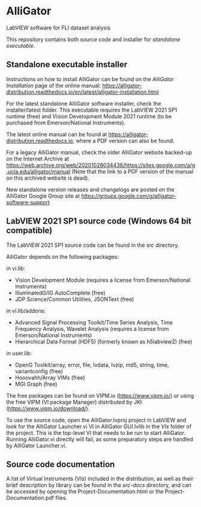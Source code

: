 # AlliGator
LabVIEW software for FLI dataset analysis

This repository contains both *source code* and installer for *standalone executable*.

## Standalone executable installer

Instructions on how to install AlliGator can be found on the *AlliGator Installation* 
page of the online manual: https://alligator-distribution.readthedocs.io/en/latest/alligator-installation.html

For the latest standalone AlliGator software installer, check the 
installer/latest folder. This executable requires the LabVIEW 2021 SP1 runtime 
(free) and Vision Development Module 2021 runtime (to be purchased from Emerson/National 
Instruments).

The latest online manual can be found at https://alligator-distribution.readthedocs.io, 
where a PDF version can also be found.

For a legacy AlliGator manual, check the older AlliGator website backed-up on 
the Internet Archive at https://web.archive.org/web/20201028034436/https://sites.google.com/a/g.ucla.edu/alligator/manual
(Note that the link to a PDF version of the manual on this archived website is dead). 

New standalone version releases and changelogs are posted on the AlliGator 
Google Group site at https://groups.google.com/g/alligator-software-support

## LabVIEW 2021 SP1 source code (Windows 64 bit compatible)

The LabVIEW 2021 SP1 source code can be found in the *src* directory.

AlliGator depends on the following packages:

in vi.lib: 
- Vision Development Module (requires a license from Emerson/National Instruments)
- IlluminatedG/IG AutoComplete (free)
- JDP Science/Common Utilities, JSONText (free)

in vi.lib/addons:
- Advanced Signal Processing Toolkit/Time Series Analysis, Time Frequency 
Analysis, Wavelet Analysis (requires a license from Emerson/National Instruments)
- Hierarchical Data Format (HDF5) (formerly known as h5labview2) (free)

in user.lib:
- OpenG Toolkit/array, error, file, lvdata, lvzip, md5, string, time, variantconfig (free)
- Hooovahh/Array VIMs (free)
- MGI Graph (free)


The free packages can be found on VIPM.io (https://www.vipm.io/) or using the 
free VIPM (VI package Manager) distributed by JKI (https://www.vipm.io/download/).

To use the source code, open the AlliGator.lvproj project in LabVIEW and look for the 
AlliGator Launcher.vi VI in AlliGator GUI.lvlib in the *VIs* folder of the project.
This is the top-level VI that needs to be run to start AlliGator. Running AlliGator.vi 
directly will fail, as some preparatory steps are handled by AlliGator Launcher.vi.

## Source code documentation

A list of Virtual Instruments (VIs) included in the distribution, as well as 
their brief description by library can be found in the *src-docs* directory, and 
can be accessed by opening the Project-Documentation.html or the Project-Documentation.pdf 
files.